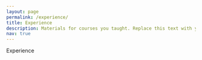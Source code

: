 ```yaml
---
layout: page
permalink: /experience/
title: Experience
description: Materials for courses you taught. Replace this text with your description.
nav: true
---
```


Experience